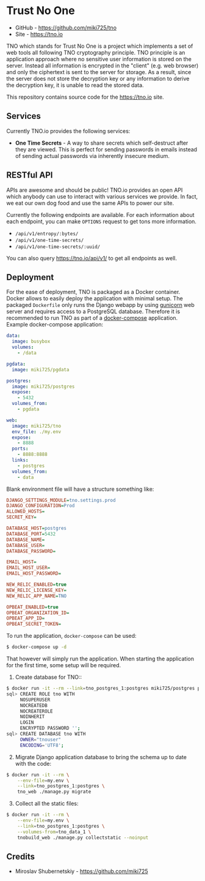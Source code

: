 Trust No One
============

* GitHub - https://github.com/miki725/tno
* Site - https://tno.io

TNO which stands for Trust No One is a project which implements
a set of web tools all following TNO cryptography principle.
TNO principle is an application approach where no sensitive
user information is stored on the server. Instead all information
is encrypted in the "client" (e.g. web browser) and only the
ciphertext is sent to the server for storage. As a result,
since the server does not store the decryption key or any
information to derive the decryption key, it is unable to
read the stored data.

This repository contains source code for the https://tno.io site.

Services
--------

Currently TNO.io provides the following services:

* **One Time Secrets** - A way to share secrets which
  self-destruct after they are viewed. This is perfect
  for sending passwords in emails instead of sending
  actual passwords via inherently insecure medium.

RESTful API
-----------

APIs are awesome and should be public! TNO.io provides an
open API which anybody can use to interact with various
services we provide. In fact, we eat our own dog food and
use the same APIs to power our site.

Currently the following endpoints are available.
For each information about each endpoint, you can make
``OPTIONS`` request to get tons more information.

* ``/api/v1/entropy/:bytes/``
* ``/api/v1/one-time-secrets/``
* ``/api/v1/one-time-secrets/:uuid/``

You can also query https://tno.io/api/v1/ to get all endpoints
as well.

Deployment
----------

For the ease of deployment, TNO is packaged as a Docker container.
Docker allows to easily deploy the application with minimal setup.
The packaged `Dockerfile` only runs the Django webapp by using
[gunicorn](http://gunicorn.org/) web server and requires access
to a PostgreSQL database. Therefore it is recommended to run
TNO as part of a [docker-compose](https://docs.docker.com/compose/)
application. Example docker-compose application:

```yaml
data:
  image: busybox
  volumes:
    - /data

pgdata:
  image: miki725/pgdata

postgres:
  image: miki725/postgres
  expose:
    - 5432
  volumes_from:
    - pgdata

web:
  image: miki725/tno
  env_file: ./my.env
  expose:
    - 8888
  ports:
    - 8888:8888
  links:
    - postgres
  volumes_from:
    - data
```

Blank environment file will have a structure something like:

```ini
DJANGO_SETTINGS_MODULE=tno.settings.prod
DJANGO_CONFIGURATION=Prod
ALLOWED_HOSTS=
SECRET_KEY=

DATABASE_HOST=postgres
DATABASE_PORT=5432
DATABASE_NAME=
DATABASE_USER=
DATABASE_PASSWORD=

EMAIL_HOST=
EMAIL_HOST_USER=
EMAIL_HOST_PASSWORD=

NEW_RELIC_ENABLED=true
NEW_RELIC_LICENSE_KEY=
NEW_RELIC_APP_NAME=TNO

OPBEAT_ENABLED=true
OPBEAT_ORGANIZATION_ID=
OPBEAT_APP_ID=
OPBEAT_SECRET_TOKEN=
```

To run the application, ``docker-compose`` can be used:

```bash
$ docker-compose up -d
```

That however will simply run the application.
When starting the application for the first time, some setup will be required.

1. Create database for TNO::

```bash
$ docker run -it --rm --link=tno_postgres_1:postgres miki725/postgres psql --host=postgres
sql> CREATE ROLE tno WITH
     NOSUPERUSER
     NOCREATEDB
     NOCREATEROLE
     NOINHERIT
     LOGIN
     ENCRYPTED PASSWORD '';
sql> CREATE DATABASE tno WITH
     OWNER="tnouser"
     ENCODING='UTF8';
```

2. Migrate Django application database to bring the schema up to date with the code:

```bash
$ docker run -it --rm \
    --env-file=my.env \
    --link=tno_postgres_1:postgres \
    tno_web ./manage.py migrate
```

3. Collect all the static files:

```bash
$ docker run -it --rm \
    --env-file=my.env \
    --link=tno_postgres_1:postgres \
    --volumes-from=tno_data_1 \
    tnobuild_web ./manage.py collectstatic --noinput
```

Credits
-------

* Miroslav Shubernetskiy - https://github.com/miki725
